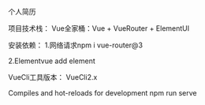 个人简历

项目技术栈：
Vue全家桶：Vue + VueRouter + ElementUI

安装依赖：
1.网络请求npm i vue-router@3

2.Elementvue add element

VueCli工具版本：
VueCli2.x

Compiles and hot-reloads for development
npm run serve



